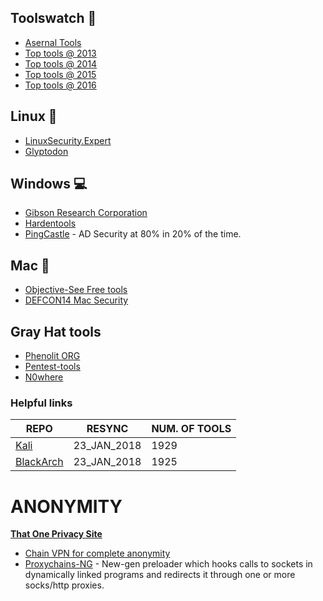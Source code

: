  ## Toolswatch 🔧
 - [Asernal Tools](https://github.com/toolswatch/blackhat-arsenal-tools)
 - [Top tools @ 2013](http://www.toolswatch.org/2013/12/2013-top-security-tools-as-voted-by-toolswatch-org-readers/)
 - [Top tools @ 2014](http://www.toolswatch.org/2015/01/2014-top-security-tools-as-voted-by-toolswatch-org-readers/)
 - [Top tools @ 2015](http://www.toolswatch.org/2016/02/2015-top-security-tools-as-voted-by-toolswatch-org-readers/)
 - [Top tools @ 2016](http://www.toolswatch.org/2017/02/2016-top-security-tools-as-voted-by-toolswatch-org-readers/)
 
## Linux 🐚
 - [LinuxSecurity.Expert](https://linuxsecurity.expert/security-tools/top-100)
 - [Glyptodon](http://blog.sevagas.com/?-Glyptodon-) 
 
## Windows 💻
 - [Gibson Research Corporation](https://www.grc.com/freepopular.htm)
 - [Hardentools](https://github.com/securitywithoutborders/hardentools)
 - [PingCastle](https://www.pingcastle.com/) - AD Security at 80% in 20% of the time.
 
## Mac 🍎
- [Objective-See Free tools](https://objective-see.com/products.html) 
- [DEFCON14 Mac Security](https://www.defcon.org/images/defcon-14/dc-14-presentations/DC-14-Edge-Security.pdf) 

## Gray Hat tools
- [Phenolit ORG](http://www.phenoelit.org/fr/tools.html)
- [Pentest-tools](https://pentest-tools.com) 
- [N0where](https://n0where.net/best-cybersecurity-tools/)

### Helpful links
|                           REPO                         |    RESYNC         | NUM. OF TOOLS |  
|--------------------------------------------------------|-------------------|---------------|
| [Kali](https://en.kali.tools/all/?)                    |    23_JAN_2018    |     1929      |
| [BlackArch](https://blackarch.org/tools.html)          |    23_JAN_2018    |     1925      |


# ANONYMITY

**[That One Privacy Site](https://thatoneprivacysite.net/)**
+ [Chain VPN for complete anonymity](https://null-byte.wonderhowto.com/how-to/chain-vpns-for-complete-anonymity-0131368/)
+ [Proxychains-NG](https://github.com/rofl0r/proxychains-ng) - New-gen preloader which hooks calls to sockets in dynamically linked programs and redirects it through one or more socks/http proxies.
